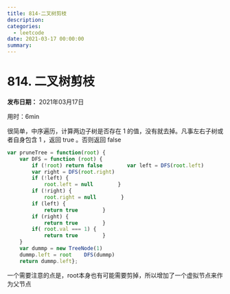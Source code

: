 ```yaml
---
title: 814-二叉树剪枝
description: 
categories:
  - leetcode
date: 2021-03-17 00:00:00
summary: 
---
```


# 814. 二叉树剪枝

**发布日期：** 2021年03月17日

用时：6min

很简单，中序遍历，计算两边子树是否存在 1 的值，没有就去掉。凡事左右子树或者自身包含 1 ，返回 true 。否则返回 false

```javascript
var pruneTree = function(root) {
    var DFS = function (root) {
        if (!root) return false        var left = DFS(root.left)
        var right = DFS(root.right)
        if (!left) {
            root.left = null        }
        if (!right) {
            root.right = null        }
        if (left) {
            return true        }
        if (right) {
            return true        }
        if( root.val === 1) {
            return true        }
    }
    var dummp = new TreeNode(1)
    dummp.left = root    DFS(dummp)
    return dummp.left};
```

一个需要注意的点是，root本身也有可能需要剪掉，所以增加了一个虚拟节点来作为父节点

